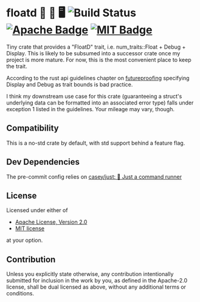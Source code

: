 # floatd 🛟 🐛 🖥️ ![Build Status] [![Apache Badge]][Apache Link] [![MIT Badge]][MIT Link]

Tiny crate that provides a "FloatD" trait, i.e. num_traits::Float + Debug + Display.
This is likely to be subsumed into a successor crate once my project is more mature.
For now, this is the most convenient place to keep the trait.

According to the rust api guidelines chapter on [futureproofing](https://rust-lang.github.io/api-guidelines/future-proofing.html)
specifying Display and Debug as trait bounds is bad practice.

I think my downstream use case for this crate (guaranteeing a struct's underlying data can be formatted into an associated error type)
falls under exception 1 listed in the guidelines. Your mileage may vary, though.

## Compatibility

This is a no-std crate by default, with std support behind a feature flag.

## Dev Dependencies

The pre-commit config relies on [casey/just: 🤖 Just a command runner](https://github.com/casey/just)

## License

Licensed under either of

* [Apache License, Version 2.0][Apache Link]
* [MIT license][MIT LINK]

at your option.

## Contribution

Unless you explicitly state otherwise, any contribution intentionally
submitted for inclusion in the work by you, as defined in the Apache-2.0
license, shall be dual licensed as above, without any additional terms or
conditions.

[Build Status]: https://github.com/rileyleff/floatd/actions/workflows/rust.yml/badge.svg
[MIT Badge]: https://img.shields.io/badge/License-MIT-yellow.svg
[MIT Link]: https://opensource.org/licenses/MIT
[Apache Badge]: https://img.shields.io/badge/License-Apache_2.0-blue.svg
[Apache Link]: https://opensource.org/licenses/Apache-2.0

